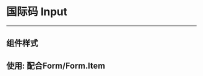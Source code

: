 # 国际码 Input

---

## 组件样式

<code src="./demo/basic.jsx"></code>

## 使用: 配合Form/Form.Item

<code src="./demo/withForm.jsx"></code>
